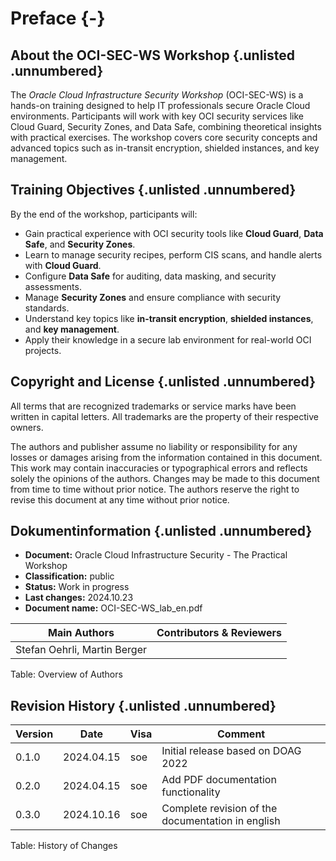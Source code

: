 <!-- markdownlint-disable MD013 -->
<!-- markdownlint-disable MD033 -->
# Preface {-}

## About the OCI-SEC-WS Workshop {.unlisted .unnumbered}

The *Oracle Cloud Infrastructure Security Workshop* (OCI-SEC-WS) is a hands-on training designed to help IT professionals secure Oracle Cloud environments. Participants will work with key OCI security services like Cloud Guard, Security Zones, and Data Safe, combining theoretical insights with practical exercises. The workshop covers core security concepts and advanced topics such as in-transit encryption, shielded instances, and key management.

## Training Objectives {.unlisted .unnumbered}

By the end of the workshop, participants will:

- Gain practical experience with OCI security tools like **Cloud Guard**, **Data Safe**, and **Security Zones**.
- Learn to manage security recipes, perform CIS scans, and handle alerts with **Cloud Guard**.
- Configure **Data Safe** for auditing, data masking, and security assessments.
- Manage **Security Zones** and ensure compliance with security standards.
- Understand key topics like **in-transit encryption**, **shielded instances**, and **key management**.
- Apply their knowledge in a secure lab environment for real-world OCI projects.

## Copyright and License {.unlisted .unnumbered}

All terms that are recognized trademarks or service marks have been written in capital letters. All trademarks are the property of their respective owners.

The authors and publisher assume no liability or responsibility for any losses or damages arising from the information contained in this document. This work may contain inaccuracies or typographical errors and reflects solely the opinions of the authors. Changes may be made to this document from time to time without prior notice. The authors reserve the right to revise this document at any time without prior notice.

## Dokumentinformation  {.unlisted .unnumbered}

- **Document:**          Oracle Cloud Infrastructure Security - The Practical Workshop
- **Classification:**    public
- **Status:**            Work in progress
- **Last changes:**      2024.10.23
- **Document name:**     OCI-SEC-WS_lab_en.pdf

| Main Authors                 | Contributors & Reviewers |
|------------------------------|--------------------------|
| Stefan Oehrli, Martin Berger |                          |

Table: Overview of Authors

## Revision History {.unlisted .unnumbered}

| Version | Date       | Visa | Comment                                           |
|---------|------------|------|---------------------------------------------------|
| 0.1.0   | 2024.04.15 | soe  | Initial release based on DOAG 2022                |
| 0.2.0   | 2024.04.15 | soe  | Add PDF documentation functionality               |
| 0.3.0   | 2024.10.16 | soe  | Complete revision of the documentation in english |

Table: History of Changes
